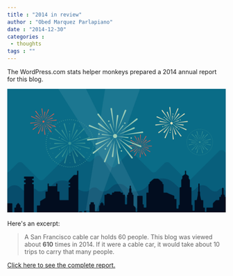 ```yaml
---
title : "2014 in review"
author : "Obed Marquez Parlapiano"
date : "2014-12-30"
categories : 
 - thoughts
tags : ""
---
```


The WordPress.com stats helper monkeys prepared a 2014 annual report for this blog.

[![](../images/2014-emailteaser.png)](http://obedmarquezp.wordpress.com/2014/annual-report/)

Here's an excerpt:

> A San Francisco cable car holds 60 people. This blog was viewed about **610** times in 2014. If it were a cable car, it would take about 10 trips to carry that many people.

[Click here to see the complete report.](http://obedmarquezp.wordpress.com/2014/annual-report/)
